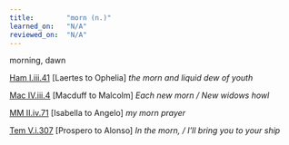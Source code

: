 ```yaml
---
title:        "morn (n.)"
learned_on:   "N/A"
reviewed_on:  "N/A"
---
```


morning, dawn

[Ham I.iii.41](https://www.shakespeareswords.com/Public/Play.aspx?Act=1&Scene=3&WorkId=2#115500) \[Laertes to Ophelia\] *the morn and liquid dew of youth*

[Mac IV.iii.4](https://www.shakespeareswords.com/Public/Play.aspx?Act=4&Scene=3&WorkId=13#161542) \[Macduff to Malcolm\] *Each new morn / New widows howl*

[MM II.iv.71](https://www.shakespeareswords.com/Public/Play.aspx?Act=2&Scene=4&WorkId=27#209714) \[Isabella to Angelo\] *my morn prayer*

[Tem V.i.307](https://www.shakespeareswords.com/Public/Play.aspx?Act=5&Scene=1&WorkId=12#159199) \[Prospero to Alonso\] *In the morn, / I’ll bring you to your ship*

